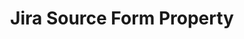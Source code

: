---
# -------------------------- #
#     USING THIS TEMPLATE    #
# -------------------------- #

## NEED HELP USING THIS TEMPLATE? SEE:
## https://docs-about-stitch-docs.netlify.com/reference/connect-templates/destination-form-property/
## FOR INSTRUCTIONS & REFERENCE INFO


# -------------------------- #
#        CONTENT TYPE        #
# -------------------------- #

product-type: "connect"
content-type: "api-form"
form-type: "source"
key: "source-form-properties-jira-object"


# -------------------------- #
#        OBJECT INFO         #
# -------------------------- #

title: "Jira Source Form Property"
api-type: "platform.jira"
display-name: "Jira"

source-type: "saas"
docs-name: "jira"

description: |
  Stitch's {{ form-property.display-name }} source can connect to self-managed (hosted) or cloud-hosted instances. **Note**: The steps for connecting each type of instance vary. Refer to [our {{ form-property.display-name }} documentation]({{ doc-link }}) for more info.


# -------------------------- #
#      OBJECT ATTRIBUTES     #
# -------------------------- #

uses-start-date: true

object-attributes:
  - name: "base_url"
    type: "string"
    required: true
    description: |
      The base URL for the user's {{ form-property.display-name }} instance.

      **Note**: If connecting a self-managed (hosted) instance, the server must use the `HTTPs` protocl or the connection will fail.
    value: "<NAME>.atlassian.net"

  - name: "password"
    type: "string"
    required: true
    description: |
      Depending on the type of {{ form-property.display-name }} instance being connected, this value should be one of the following:

      - **For a self-managed instance**, this will be the password associated with the `username`.
      - **For a cloud-hosted instance**, this will be an API token generated by the user (`username`). Refer to [our JIRA documentation]({{ doc-link | append: "/#generate-jira-api-token" }}) for instructions on generating the token.
    value: "<PASSWORD_OR_API_TOKEN>"

  - name: "username"
    type: "string"
    required: true
    description: |
      The user's {{ form-property.display-name }} username. This will typically be the email address the user uses to sign into {{ form-property.display-name }}.
    value: "<NAME>@<DOMAIN>.com"
---